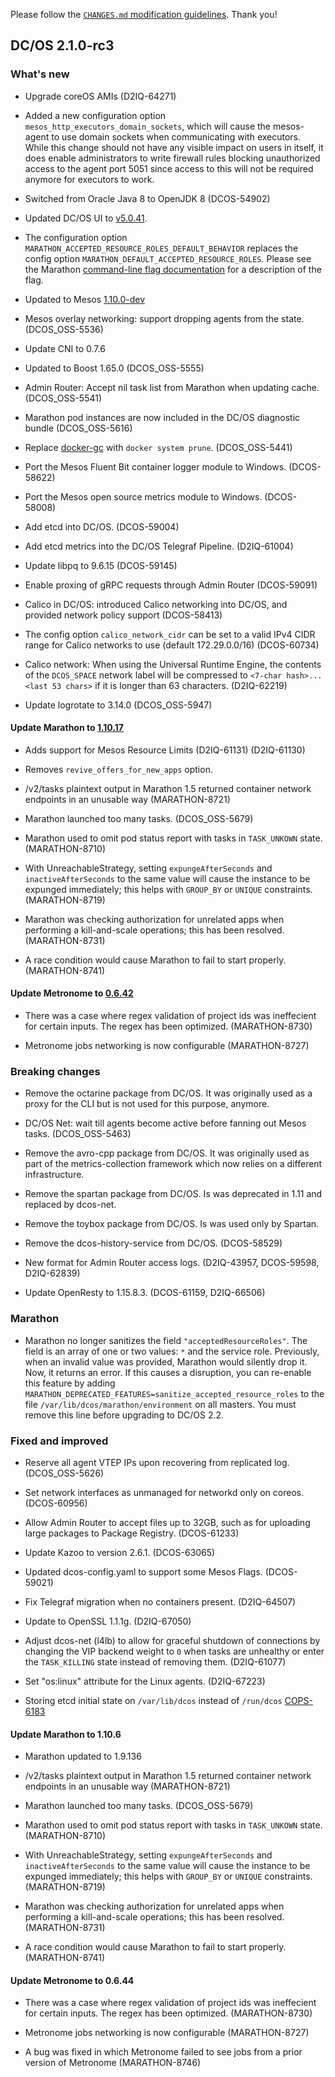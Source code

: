 Please follow the [`CHANGES.md` modification guidelines](https://github.com/dcos/dcos/wiki/CHANGES.md-guidelines). Thank you!


## DC/OS 2.1.0-rc3


### What's new

* Upgrade coreOS AMIs (D2IQ-64271)
* Added a new configuration option `mesos_http_executors_domain_sockets`, which will cause the mesos-agent to use
  domain sockets when communicating with executors. While this change should not have any visible impact on users
  in itself, it does enable administrators to write firewall rules blocking unauthorized access to the agent port
  5051 since access to this will not be required anymore for executors to work.

* Switched from Oracle Java 8 to OpenJDK 8 (DCOS-54902)

* Updated DC/OS UI to [v5.0.41](https://github.com/dcos/dcos-ui/releases/tag/v5.0.41).

* The configuration option `MARATHON_ACCEPTED_RESOURCE_ROLES_DEFAULT_BEHAVIOR` replaces the config option `MARATHON_DEFAULT_ACCEPTED_RESOURCE_ROLES`. Please see the Marathon [command-line flag documentation](https://github.com/mesosphere/marathon/blob/master/docs/docs/command-line-flags.md) for a description of the flag.

* Updated to Mesos [1.10.0-dev](https://github.com/apache/mesos/blob/1ff2fcd90eabd98786531748869b8596120f7dfe/CHANGELOG)

* Mesos overlay networking: support dropping agents from the state. (DCOS_OSS-5536)

* Update CNI to 0.7.6

* Updated to Boost 1.65.0 (DCOS_OSS-5555)

* Admin Router: Accept nil task list from Marathon when updating cache. (DCOS_OSS-5541)

* Marathon pod instances are now included in the DC/OS diagnostic bundle (DCOS_OSS-5616)

* Replace [docker-gc](https://github.com/spotify/docker-gc) with `docker system prune`. (DCOS_OSS-5441)

* Port the Mesos Fluent Bit container logger module to Windows. (DCOS-58622)

* Port the Mesos open source metrics module to Windows. (DCOS-58008)

* Add etcd into DC/OS. (DCOS-59004)

* Add etcd metrics into the DC/OS Telegraf Pipeline. (D2IQ-61004)

* Update libpq to 9.6.15 (DCOS-59145)

* Enable proxing of gRPC requests through Admin Router (DCOS-59091)

* Calico in DC/OS: introduced Calico networking into DC/OS, and provided network policy support (DCOS-58413)

* The config option `calico_network_cidr` can be set to a valid IPv4 CIDR range for Calico networks to use (default 172.29.0.0/16) (DCOS-60734)

* Calico network: When using the Universal Runtime Engine, the contents of the `DCOS_SPACE`  network label will be compressed to `<7-char hash>...<last 53 chars>` if it is longer than 63 characters. (D2IQ-62219)

* Update logrotate to 3.14.0 (DCOS_OSS-5947)

#### Update Marathon to [1.10.17](https://github.com/mesosphere/marathon/blob/v1.10.17/changelog.md)

* Adds support for Mesos Resource Limits (D2IQ-61131) (D2IQ-61130)

* Removes `revive_offers_for_new_apps` option.

* /v2/tasks plaintext output in Marathon 1.5 returned container network endpoints in an unusable way (MARATHON-8721)

* Marathon launched too many tasks. (DCOS_OSS-5679)

* Marathon used to omit pod status report with tasks in `TASK_UNKOWN` state. (MARATHON-8710)

* With UnreachableStrategy, setting `expungeAfterSeconds` and `inactiveAfterSeconds` to the same value will cause the
instance to be expunged immediately; this helps with `GROUP_BY` or `UNIQUE` constraints. (MARATHON-8719)

* Marathon was checking authorization for unrelated apps when performing a kill-and-scale operations; this has been resolved. (MARATHON-8731)

* A race condition would cause Marathon to fail to start properly. (MARATHON-8741)

#### Update Metronome to [0.6.42](https://github.com/dcos/metronome/blob/4e1eac1c4d6c97296332f9664ba4269a15336ed8/changelog.md)

* There was a case where regex validation of project ids was ineffecient for certain inputs. The regex has been optimized. (MARATHON-8730)

* Metronome jobs networking is now configurable (MARATHON-8727)

### Breaking changes

* Remove the octarine package from DC/OS. It was originally used as a proxy for the CLI but is not used for this purpose, anymore.

* DC/OS Net: wait till agents become active before fanning out Mesos tasks. (DCOS_OSS-5463)

* Remove the avro-cpp package from DC/OS. It was originally used as part of the metrics-collection framework which now relies on a different infrastructure.

* Remove the spartan package from DC/OS. Is was deprecated in 1.11 and replaced by dcos-net.

* Remove the toybox package from DC/OS. Is was used only by Spartan.

* Remove the dcos-history-service from DC/OS. (DCOS-58529)

* New format for Admin Router access logs. (D2IQ-43957, DCOS-59598, D2IQ-62839)

* Update OpenResty to 1.15.8.3. (DCOS-61159, D2IQ-66506)

### Marathon

* Marathon no longer sanitizes the field `"acceptedResourceRoles"`. The field is an array of one or two values: `*` and the service role. Previously, when an invalid value was provided, Marathon would silently drop it. Now, it returns an error. If this causes a disruption, you can re-enable this feature by adding `MARATHON_DEPRECATED_FEATURES=sanitize_accepted_resource_roles` to the file `/var/lib/dcos/marathon/environment` on all masters. You must remove this line before upgrading to DC/OS 2.2.

### Fixed and improved

* Reserve all agent VTEP IPs upon recovering from replicated log. (DCOS_OSS-5626)

* Set network interfaces as unmanaged for networkd only on coreos. (DCOS-60956)
* Allow Admin Router to accept files up to 32GB, such as for uploading large packages to Package Registry. (DCOS-61233)
* Update Kazoo to version 2.6.1. (DCOS-63065)

* Updated dcos-config.yaml to support some Mesos Flags. (DCOS-59021)

* Fix Telegraf migration when no containers present. (D2IQ-64507)

* Update to OpenSSL 1.1.1g. (D2IQ-67050)

* Adjust dcos-net (l4lb) to allow for graceful shutdown of connections by changing the VIP backend weight to `0`
  when tasks are unhealthy or enter the `TASK_KILLING` state instead of removing them. (D2IQ-61077)
* Set "os:linux" attribute for the Linux agents. (D2IQ-67223)

* Storing etcd initial state on `/var/lib/dcos` instead of `/run/dcos` [COPS-6183](https://jira.d2iq.com/browse/COPS-6183)

#### Update Marathon to 1.10.6

* Marathon updated to 1.9.136

* /v2/tasks plaintext output in Marathon 1.5 returned container network endpoints in an unusable way (MARATHON-8721)

* Marathon launched too many tasks. (DCOS_OSS-5679)

* Marathon used to omit pod status report with tasks in `TASK_UNKOWN` state. (MARATHON-8710)

* With UnreachableStrategy, setting `expungeAfterSeconds` and `inactiveAfterSeconds` to the same value will cause the
instance to be expunged immediately; this helps with `GROUP_BY` or `UNIQUE` constraints. (MARATHON-8719)

* Marathon was checking authorization for unrelated apps when performing a kill-and-scale operations; this has been resolved. (MARATHON-8731)

* A race condition would cause Marathon to fail to start properly. (MARATHON-8741)

#### Update Metronome to 0.6.44

* There was a case where regex validation of project ids was ineffecient for certain inputs. The regex has been optimized. (MARATHON-8730)

* Metronome jobs networking is now configurable (MARATHON-8727)

* A bug was fixed in which Metronome failed to see jobs from a prior version of Metronome (MARATHON-8746)
